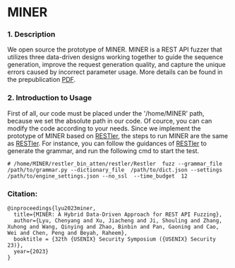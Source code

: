 # MINER
### 1. Description
We open source the prototype of MINER. MINER is a REST API fuzzer that utilizes three data-driven designs working together to guide the sequence generation, improve the request generation quality, and capture the unique errors caused by  incorrect parameter usage. 
More details can be found in the prepublication [PDF](https://arxiv.org/abs/2303.02545). 

### 2. Introduction to Usage
First of all, our code must be placed under the '/home/MINER' path, because we set the absolute path in our code. Of cource, you can can modify the code according to your needs. 
Since we implement the prototype of MINER based on [RESTler](https://github.com/microsoft/restler-fuzzer), the steps to run MINER are the same as [RESTler](https://github.com/microsoft/restler-fuzzer). For instance, you can follow the guidances of [RESTler](https://github.com/microsoft/restler-fuzzer) to generate the grammar, and run the following cmd to start the test. 

```
# /home/MINER/restler_bin_atten/restler/Restler  fuzz --grammar_file /path/to/grammar.py --dictionary_file  /path/to/dict.json --settings /path/to/engine_settings.json --no_ssl  --time_budget  12 
```

### Citation:
```
@inproceedings{lyu2023miner,
  title={MINER: A Hybrid Data-Driven Approach for REST API Fuzzing},
  author={Lyu, Chenyang and Xu, Jiacheng and Ji, Shouling and Zhang, Xuhong and Wang, Qinying and Zhao, Binbin and Pan, Gaoning and Cao, Wei and Chen, Peng and Beyah, Raheem},
  booktitle = {32th {USENIX} Security Symposium ({USENIX} Security 23)},
  year={2023}
}
```
